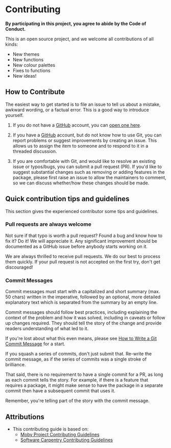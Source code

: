 # Contributing

**By participating in this project, you agree to abide by the Code of Conduct.**

This is an open source project, and we welcome all contributions of all kinds: 
  - New themes
  - New functions
  - New colour palettes
  - Fixes to functions
  - New ideas!


## How to Contribute

The easiest way to get started is to file an issue to tell us about a mistake, awkward wording, or a factual error.
This is a good way to introduce yourself.

1.  If you do not have a [GitHub](https://github.com) account,
    you can [open one here](https://github.com).

2.  If you have a [GitHub](https://github.com) account,
    but do not know how to use Git,
    you can report problems or suggest improvements by creating an issue.
    This allows us to assign the item to someone
    and to respond to it in a threaded discussion.

3.  If you are comfortable with Git,
    and would like to resolve an existing issue
    or typos/bugs, you can submit a pull request (PR). 
    If you'd like to suggest substantial changes such as removing or adding features in the package,
    please first raise an issue to allow the maintainers to comment, so we can discuss whether/how these
    changes should be made.

## Quick contribution tips and guidelines

This section gives the experienced contributor some tips and guidelines.

### Pull requests are always welcome

Not sure if that typo is worth a pull request? Found a bug and know how to fix
it? Do it! We will appreciate it. Any significant improvement should be
documented as a GitHub issue before anybody starts working on it.

We are always thrilled to receive pull requests. We do our best to process them
quickly. If your pull request is not accepted on the first try,
don't get discouraged!

### Commit Messages

Commit messages must start with a capitalized and short summary (max. 50 chars)
written in the imperative, followed by an optional, more detailed explanatory
text which is separated from the summary by an empty line.

Commit messages should follow best practices, including explaining the context
of the problem and how it was solved, including in caveats or follow up changes
required. They should tell the story of the change and provide readers
understanding of what led to it.

If you're lost about what this even means, please see [How to Write a Git
Commit Message](http://chris.beams.io/posts/git-commit/) for a start.

If you squash a series of commits, don't just submit that. Re-write the commit
message, as if the series of commits was a single stroke of brilliance.

That said, there is no requirement to have a single commit for a PR, as long as
each commit tells the story. For example, if there is a feature that requires a
package, it might make sense to have the package in a separate commit then have
a subsequent commit that uses it.

Remember, you're telling part of the story with the commit message.

## Attributions

- This contributing guide is based on:
  - [Moby Project Contributing Guidelines](https://github.com/moby/moby/blob/master/CONTRIBUTING.md)
  - [Software Carpentry Contributing Guidelines](https://github.com/swcarpentry/r-novice-inflammation/blob/gh-pages/CONTRIBUTING.md)
